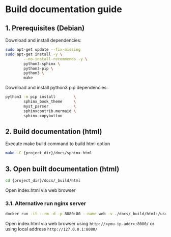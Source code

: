 # Build documentation guide

## 1. Prerequisites (Debian)

Download and install dependencies:

```bash
sudo apt-get update --fix-missing
sudo apt-get install -y \
        --no-install-recommends -y \
        python3-sphinx \
        python3-pip \
        python3 \
        make
```

Download and install python3 pip dependencies:

```bash
python3 -m pip install        \
        sphinx_book_theme     \
        myst_parser           \
        sphinxcontrib.mermaid \
        sphinx-copybutton
```

## 2. Build documentation (html)

Execute make build command to build html option

```bash
make -C {project_dir}/docs/sphinx html
```

## 3. Open built documentation (html)

```bash
cd {project_dir}/docs/_build/html
```

Open index.html via web browser

### 3.1. Alternative run nginx server

```bash
docker run -it --rm -d -p 8080:80 --name web -v ./docs/_build/html:/usr/share/nginx/html nginx
```

Open index.html via web browser using `http://<you-ip-addr>:8080/` or using local address `http://127.0.0.1:8080/`
